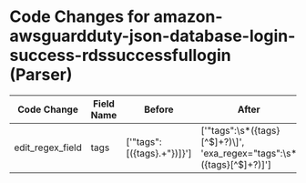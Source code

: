 # Code Changes for amazon-awsguardduty-json-database-login-success-rdssuccessfullogin (Parser)

| Code Change | Field Name | Before | After |
|-------------|------------|--------|-------|
| edit_regex_field | tags | ['"tags":\[({tags}.+"\})\]\}'] | ['"tags":\s*({tags}[^$]+?)\]', 'exa_regex="tags":\s*({tags}[^$]+?)\]'] |